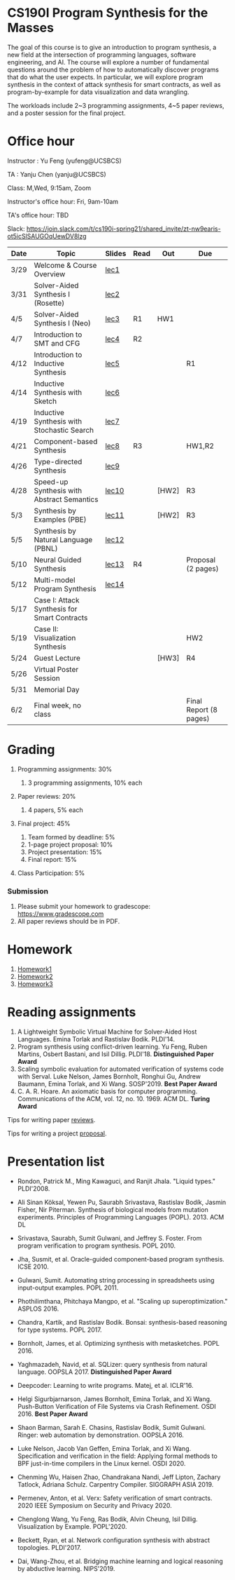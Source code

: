 # CS190I Program Synthesis for the Masses

The goal of this course is to give an introduction to program synthesis, a new field at the intersection of programming languages, software engineering, and AI. The course will explore a number of fundamental questions around the problem of how to automatically discover programs that do what the user expects. In particular, we will explore program synthesis in the context of attack synthesis for smart contracts, as well as program-by-example for data visualization and data wrangling.

The workloads include 2~3 programming assignments, 4~5 paper reviews, and a poster session for the final project.

# Office hour
Instructor : Yu Feng (yufeng@UCSBCS)

TA : Yanju Chen (yanju@UCSBCS)

Class: M,Wed, 9:15am, Zoom

Instructor's office hour: Fri, 9am-10am

TA's office hour: TBD

Slack: https://join.slack.com/t/cs190i-spring21/shared_invite/zt-nw9earis-ot5icSlSAUGOqUewDV8lzg


| Date  | Topic                                         | Slides | Read | Out | Due |
|-------|-----------------------------------------------|--------|------|-----|-----|
| 3/29  | Welcome & Course Overview                                  |  [lec1](lectures/lecture1.pdf)      |      |     |     |
| 3/31  | Solver-Aided Synthesis I (Rosette)                                  |  [lec2](lectures/lecture1.pdf)      |      |     |     |
| 4/5  | Solver-Aided Synthesis I (Neo)          |  [lec3](lectures/lecture2.pdf)      |  R1    |  HW1   |     |
| 4/7  | Introduction to SMT and CFG             |  [lec4](lectures/lecture3.pdf)      |  R2    |     |     |
| 4/12  | Introduction to Inductive Synthesis               |  [lec5](#)     |      |     | R1    |
| 4/14 | Inductive Synthesis with Sketch                           |  [lec6](#)      |      |     |     |
| 4/19 | Inductive Synthesis with Stochastic Search                           |  [lec7](#)      |      |     |     |
| 4/21 | Component-based Synthesis                     |  [lec8](#)      |  R3    |     |  HW1,R2   |
| 4/26 | Type-directed Synthesis                           |  [lec9](#)      |      |     |     |
| 4/28 | Speed-up Synthesis with Abstract Semantics          | [lec10](#)        |      |  [HW2]  |  R3   |
| 5/3 | Synthesis by Examples (PBE)           | [lec11](#)        |      |  [HW2]  |  R3   |
| 5/5 | Synthesis by Natural Language (PBNL)   |  [lec12](#)       |      |     |     |
| 5/10 | Neural Guided Synthesis                       |  [lec13](#)       |  R4    |     |  Proposal (2 pages)   |
| 5/12  | Multi-model Program Synthesis  | [lec14](#)        |      |     |     |
| 5/17  | Case I: Attack Synthesis for Smart Contracts |        |      |     |     |
| 5/19  | Case II: Visualization Synthesis |        |      |     |  HW2   |
| 5/24 | Guest Lecture                        |         |       | [HW3]    |   R4  |
| 5/26 | Virtual Poster Session                |        |      |     |     |
| 5/31 | Memorial Day        |         |      |     |    |
| 6/2  | Final week, no class                                 |        |      |     |  Final Report (8 pages)  |


# Grading

1. Programming assignments: 30%
    1. 3 programming assignments, 10% each

2. Paper reviews: 20%
    1. 4 papers, 5% each
        
3. Final project: 45%
    1. Team formed by deadline: 5%
    2. 1-page project proposal: 10%
    3. Project presentation: 15%
    4. Final report: 15%
  
4. Class Participation: 5%

### Submission
1. Please submit your homework to gradescope: https://www.gradescope.com
2. All paper reviews should be in PDF.


# Homework

1. [Homework1](#)
2. [Homework2](#)
3. [Homework3](#)


# Reading assignments
1. A Lightweight Symbolic Virtual Machine for Solver-Aided Host Languages. Emina Torlak and Rastislav Bodik. PLDI'14.
2. Program synthesis using conflict-driven learning. Yu Feng, Ruben Martins, Osbert Bastani, and Isil Dillig.  PLDI'18. **Distinguished Paper Award** 
3. Scaling symbolic evaluation for automated verification of systems code with Serval. Luke Nelson, James Bornholt, Ronghui Gu, Andrew Baumann, Emina Torlak, and Xi Wang. SOSP'2019. **Best Paper Award**
4. C. A. R. Hoare. An axiomatic basis for computer programming. Communications of the ACM, vol. 12, no. 10. 1969. ACM DL. **Turing Award**


Tips for writing paper [reviews](REVIEW.md).

Tips for writing a project [proposal](PROPOSAL.md).

# Presentation list

- Rondon, Patrick M., Ming Kawaguci, and Ranjit Jhala. "Liquid types." PLDI'2008.

- Ali Sinan Köksal, Yewen Pu, Saurabh Srivastava, Rastislav Bodík, Jasmin Fisher, Nir Piterman. Synthesis of biological models from mutation experiments. Principles of Programming Languages (POPL). 2013. ACM DL

- Srivastava, Saurabh, Sumit Gulwani, and Jeffrey S. Foster. From program verification to program synthesis. POPL 2010.

- Jha, Susmit, et al. Oracle-guided component-based program synthesis. ICSE 2010.

- Gulwani, Sumit. Automating string processing in spreadsheets using input-output examples. POPL 2011.

- Phothilimthana, Phitchaya Mangpo, et al. "Scaling up superoptimization." ASPLOS 2016.

- Chandra, Kartik, and Rastislav Bodik. Bonsai: synthesis-based reasoning for type systems. POPL 2017.

- Bornholt, James, et al. Optimizing synthesis with metasketches. POPL 2016.

- Yaghmazadeh, Navid, et al. SQLizer: query synthesis from natural language. OOPSLA 2017. **Distinguished Paper Award**

- Deepcoder: Learning to write programs. Matej, et al. ICLR'16.

- Helgi Sigurbjarnarson, James Bornholt, Emina Torlak, and Xi Wang. Push-Button Verification of File Systems via Crash Refinement. OSDI 2016. **Best Paper Award**

- Shaon Barman, Sarah E. Chasins, Rastislav Bodik, Sumit Gulwani. Ringer: web automation by demonstration. OOPSLA 2016.

- Luke Nelson, Jacob Van Geffen, Emina Torlak, and Xi Wang. Specification and verification in the field: Applying formal methods to BPF just-in-time compilers in the Linux kernel. OSDI 2020.

- Chenming Wu, Haisen Zhao, Chandrakana Nandi, Jeff Lipton, Zachary Tatlock, Adriana Schulz. Carpentry Compiler. SIGGRAPH ASIA 2019.

- Permenev, Anton, et al. Verx: Safety verification of smart contracts. 2020 IEEE Symposium on Security and Privacy 2020.

- Chenglong Wang, Yu Feng, Ras Bodik, Alvin Cheung, Isil Dillig. Visualization by Example. POPL'2020.

- Beckett, Ryan, et al. Network configuration synthesis with abstract topologies. PLDI'2017.

- Dai, Wang-Zhou, et al. Bridging machine learning and logical reasoning by abductive learning. NIPS'2019.



